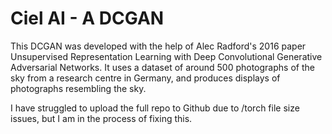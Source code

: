 # Ciel AI - A DCGAN

This DCGAN was developed with the help of Alec Radford's 2016 paper Unsupervised Representation Learning with Deep Convolutional Generative Adversarial Networks.
It uses a dataset of around 500 photographs of the sky from a research centre in Germany, and produces displays of photographs resembling the sky. 

I have struggled to upload the full repo to Github due to /torch file size issues, but I am in the process of fixing this. 
